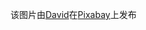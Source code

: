 该图片由<a href="https://pixabay.com/zh/users/davidrockdesign-2595351/?utm_source=link-attribution&amp;utm_medium=referral&amp;utm_campaign=image&amp;utm_content=1430105">David</a>在<a href="https://pixabay.com/zh//?utm_source=link-attribution&amp;utm_medium=referral&amp;utm_campaign=image&amp;utm_content=1430105">Pixabay</a>上发布